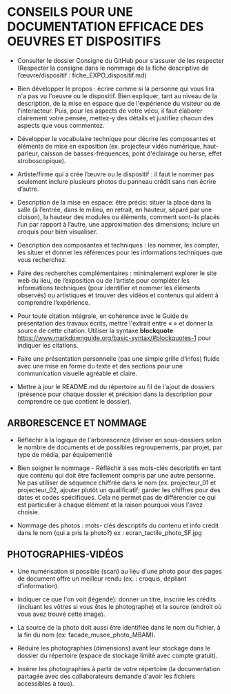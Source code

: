 # CONSEILS POUR UNE DOCUMENTATION EFFICACE DES OEUVRES ET DISPOSITIFS 

- Consulter le dossier Consigne du GitHub pour s'assurer de les respecter (Respecter la consigne dans le nommage de la fiche descriptive de l’œuvre/dispositif :  fiche_EXPO_dispositif.md) 

- Bien développer le propos : écrire comme si la personne qui vous lira n'a pas vu l'oeuvre ou le dispositif. Bien expliquer, tant au niveau de la description, de la mise en espace que de l'expérience du visiteur ou de l'interacteur. Puis, pour les aspects de votre vécu, il faut élaborer clairement votre pensée, mettez-y des détails et justifiez chacun des aspects que vous commentez.  

- Développer le vocabulaire technique pour décrire les composantes et éléments de mise en exposition (ex. projecteur vidéo numérique, haut-parleur, caisson de basses-fréquences, pont d'éclairage ou herse, effet stroboscopique).
  
- Artiste/firme qui a crée l’œuvre ou le dispositif : il faut le nommer pas seulement inclure plusieurs photos du panneau crédit sans rien écrire d’autre.
 
 - Description de la mise en espace: être précis: situer la place dans la salle (à l’entrée, dans le milieu, en retrait, en hauteur, séparé par une cloison), la hauteur des modules ou éléments, comment sont-ils placés l’un par rapport à l’autre, une approximation des dimensions; inclure un croquis pour bien visualiser.

 - Description des composantes et techniques : les nommer, les compter, les situer et donner les références pour les informations techniques que vous recherchez.

 - Faire des recherches complémentaires : minimalement explorer le site web du lieu, de l’exposition ou de l’artiste pour compléter les informations techniques (pour identifier et nommer les éléments observés) ou artistiques et trouver des vidéos et contenus qui aident à comprendre l’expérience.

- Pour toute citation intégrale, en cohérence avec le Guide de présentation des travaux écrits, mettre l'extrait entre « » et donner la source de cette citation. 
Utiliser la syntaxe **blockquote** <https://www.markdownguide.org/basic-syntax/#blockquotes-1> pour indiquer les citations.  

- Faire une présentation personnelle (pas une simple grille d’infos) fluide avec une mise en forme du texte et des sections pour une communication visuelle agréable et claire. 

- Mettre à jour le README.md du répertoire au fil de l'ajout de dossiers (présence pour chaque dossier et précision dans la description pour comprendre ce que contient le dossier).


## ARBORESCENCE ET NOMMAGE
- Réfléchir à la logique de l'arborescence (diviser en sous-dossiers selon le nombre de documents et de possibles regroupements, par projet, par type de média, par équipement)é
  
- Bien soigner le nommage - Réfléchir à ses mots-clés descriptifs en tant que contenu qui doit être facilement compris par une autre personne. Ne pas utiliser de séquence chiffrée dans le nom (ex. projecteur_01 et projecteur_02, ajouter plutôt un qualificatif; garder les chiffres pour des dates et codes spécifiques.  Cela ne permet pas de différencier ce qui est particulier à chaque élément et la raison pourquoi vous l'avez choisie.
  
- Nommage des photos : mots- clés descriptifs du contenu et info crédit dans le nom (qui a pris la photo?) ex : ecran_tactile_photo_SF.jpg


 
## PHOTOGRAPHIES-VIDÉOS 

- Une numérisation si possible (scan) au lieu d'une photo pour des pages de document offre un meilleur rendu (ex. : croquis, dépliant d’information). 

- Indiquer ce que l'on voit (légende): donner un titre, inscrire les crédits (incluant les vôtres si vous êtes le photographe) et la source (endroit où vous avez trouvé cette image).    

- La source de la photo doit aussi être identifiée dans le nom du fichier, à la fin du nom (ex: facade_musee_photo_MBAM). 

- Réduire les photographies (dimensions) avant leur stockage dans le dossier du répertoire (espace de stockage limité avec compte gratuit). 

- Insérer les photographies à partir de votre répertoire (la documentation partagée avec des collaborateurs demande d'avoir les fichiers accessibles à tous). 


